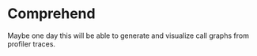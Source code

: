# Comprehend

Maybe one day this will be able to generate and visualize call graphs from profiler traces.